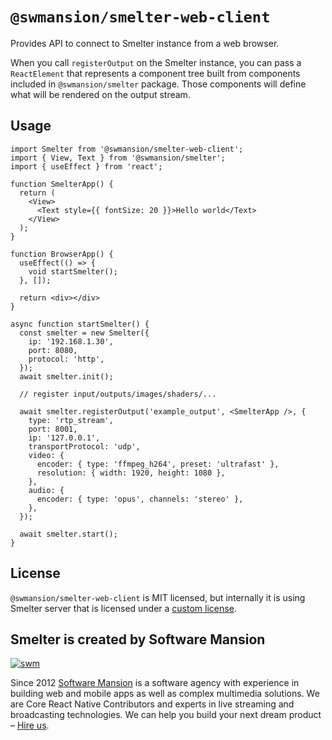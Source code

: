 # `@swmansion/smelter-web-client`

Provides API to connect to Smelter instance from a web browser.

When you call `registerOutput` on the Smelter instance, you can pass a `ReactElement` that represents a component tree built from components included in `@swmansion/smelter` package. Those components will define what will be rendered on the output stream.

## Usage

```tsx
import Smelter from '@swmansion/smelter-web-client';
import { View, Text } from '@swmansion/smelter';
import { useEffect } from 'react';

function SmelterApp() {
  return (
    <View>
      <Text style={{ fontSize: 20 }}>Hello world</Text>
    </View>
  );
}

function BrowserApp() {
  useEffect(() => {
    void startSmelter();
  }, []);

  return <div></div>
}

async function startSmelter() {
  const smelter = new Smelter({
    ip: '192.168.1.30',
    port: 8080,
    protocol: 'http',
  });
  await smelter.init();

  // register input/outputs/images/shaders/...

  await smelter.registerOutput('example_output', <SmelterApp />, {
    type: 'rtp_stream',
    port: 8001,
    ip: '127.0.0.1',
    transportProtocol: 'udp',
    video: {
      encoder: { type: 'ffmpeg_h264', preset: 'ultrafast' },
      resolution: { width: 1920, height: 1080 },
    },
    audio: {
      encoder: { type: 'opus', channels: 'stereo' },
    },
  });

  await smelter.start();
}
```

## License

`@swmansion/smelter-web-client` is MIT licensed, but internally it is using Smelter server that is licensed under a [custom license](https://github.com/software-mansion/smelter/blob/master/LICENSE).

## Smelter is created by Software Mansion

[![swm](https://logo.swmansion.com/logo?color=white&variant=desktop&width=150&tag=smelter-github 'Software Mansion')](https://swmansion.com)

Since 2012 [Software Mansion](https://swmansion.com) is a software agency with experience in building web and mobile apps as well as complex multimedia solutions. We are Core React Native Contributors and experts in live streaming and broadcasting technologies. We can help you build your next dream product – [Hire us](https://swmansion.com/contact/projects?utm_source=smelter&utm_medium=readme).
